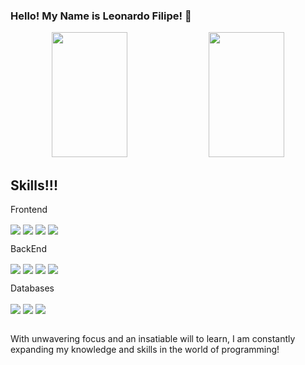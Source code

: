 ### Hello! My Name is Leonardo Filipe! 👋


<div align="center">
  <img width="49%" height="200px" src="https://github-readme-stats.vercel.app/api?username=leonardofilipe-dev&show_icons=true&count_private=true&hide_border=true&title_color=00bfbf&icon_color=00bfbf&text_color=00bfbf&bg_color=0d1117" /> 
  <img width="49%" height="200px" src="https://github-readme-stats.vercel.app/api/top-langs/?username=leonardofilipe-dev&layout=compact&langs_count=6&hide_border=true&title_color=00bfbf&text_color=00bfbf&bg_color=0d1117" />
</div>



## Skills!!!

<div>
  <p>Frontend</p>
  
<img align="center" src="https://img.shields.io/badge/HTML5-E34F26?style=for-the-badge&logo=html5&logoColor=white">

<img align="center" src="https://img.shields.io/badge/CSS3-1572B6?style=for-the-badge&logo=css3&logoColor=white">

<img align="center" src="https://img.shields.io/badge/JavaScript-F7DF1E?style=for-the-badge&logo=javascript&logoColor=black">
  
 <img align="center" src="https://img.shields.io/badge/React-20232A?style=for-the-badge&logo=react&logoColor=61DAFB">
  
  <p>BackEnd</p>

  <img align="center" src="https://img.shields.io/badge/PHP-777BB4?style=for-the-badge&logo=php&logoColor=white">
  
<img align="center" src="https://img.shields.io/badge/TypeScript-007ACC?style=for-the-badge&logo=typescript&logoColor=white">

<img align="center" src="https://img.shields.io/badge/Node.js-43853D?style=for-the-badge&logo=node.js&logoColor=white">

<img align="center" src="https://img.shields.io/badge/Express.js-404D59?style=for-the-badge">
  
  <p>Databases</p>

<img align="center" src="https://img.shields.io/badge/MySQL-005C84?style=for-the-badge&logo=mysql&logoColor=white">
  
<img align="center" src="https://img.shields.io/badge/MongoDB-4EA94B?style=for-the-badge&logo=mongodb&logoColor=white">
  
<img align="center" src="https://img.shields.io/badge/MariaDB-003545?style=for-the-badge&logo=mariadb&logoColor=white">
  
  <br>
 
  </div>
<br>

<p>With unwavering focus and an insatiable will to learn, I am constantly expanding my knowledge and skills in the world of programming!</p>




